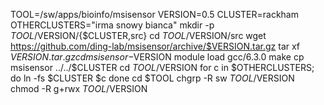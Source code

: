 TOOL=/sw/apps/bioinfo/msisensor
VERSION=0.5
CLUSTER=rackham
OTHERCLUSTERS="irma snowy bianca"
mkdir -p $TOOL/$VERSION/{$CLUSTER,src}
cd $TOOL/$VERSION/src
wget https://github.com/ding-lab/msisensor/archive/$VERSION.tar.gz
tar xf $VERSION.tar.gz
cd msisensor-$VERSION
module load gcc/6.3.0
make
cp msisensor ../../$CLUSTER
cd $TOOL/$VERSION
for c in $OTHERCLUSTERS; do
  ln -fs $CLUSTER $c
done
cd $TOOL
chgrp -R sw $TOOL/$VERSION
chmod -R g+rwx $TOOL/$VERSION

